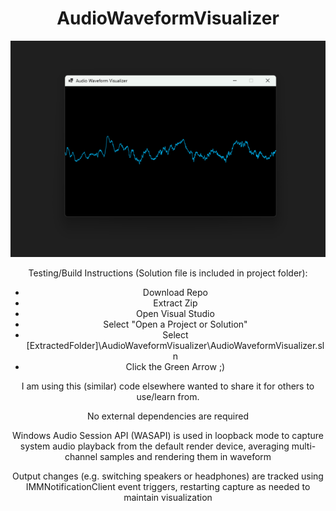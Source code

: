 <h1 align="center">AudioWaveformVisualizer</h1>

<p align="center"><img src="https://github.com/illsk1lls/AudioWaveformVisualizer/blob/main/.readme/visualizer.png?raw=true"></p>
<div align="center">

Testing/Build Instructions (Solution file is included in project folder):

* Download Repo
* Extract Zip
* Open Visual Studio
* Select "Open a Project or Solution"
* Select [ExtractedFolder]\AudioWaveformVisualizer\AudioWaveformVisualizer.sln
* Click the Green Arrow ;)

I am using this (similar) code elsewhere wanted to share it for others to use/learn from.

No external dependencies are required

Windows Audio Session API (WASAPI) is used in loopback mode to capture system audio playback from the default render device, averaging multi-channel samples and rendering them in waveform

Output changes (e.g. switching speakers or headphones) are tracked using IMMNotificationClient event triggers, restarting capture as needed to maintain visualization